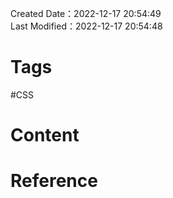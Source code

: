 Created Date：2022-12-17 20:54:49  
Last Modified：2022-12-17 20:54:48

# Tags

#CSS

# Content

# Reference
